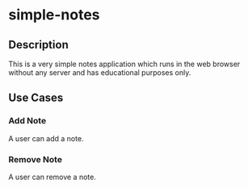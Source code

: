 # simple-notes

## Description
This is a very simple notes application which runs in the web browser without any server and has educational purposes only.

## Use Cases
### Add Note
A user can add a note.

### Remove Note
A user can remove a note.


